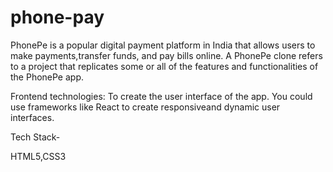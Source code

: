 # phone-pay

PhonePe is a popular digital payment platform in India that allows users to make payments,transfer funds, and pay bills online. A PhonePe clone refers to a project that replicates some or all of the features and functionalities of the PhonePe app.

Frontend technologies: To create the user interface of the app. You could use frameworks like React to create responsiveand dynamic user interfaces.

Tech Stack-

HTML5,CSS3
